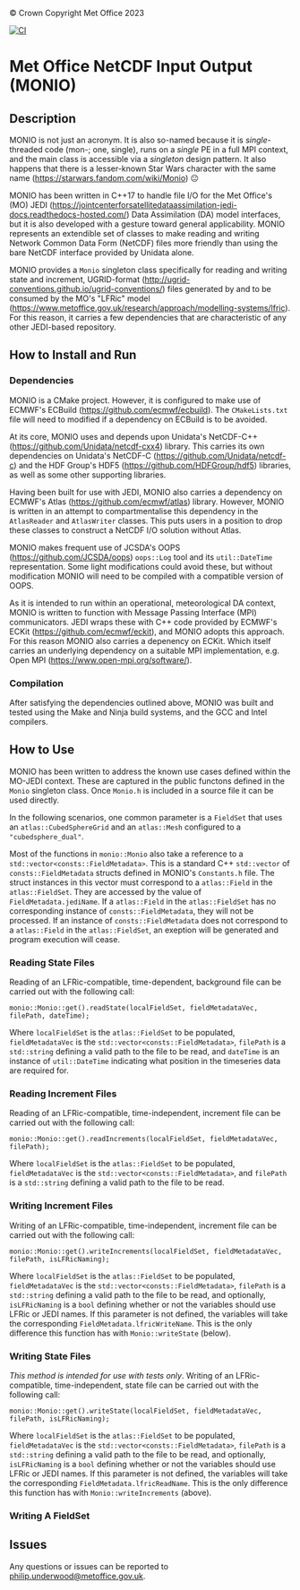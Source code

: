 &copy; Crown Copyright Met Office 2023

[![CI](https://github.com/MetOffice/monio/actions/workflows/ci.yml/badge.svg)](https://github.com/MetOffice/monio/actions/workflows/ci.yml)


# Met Office NetCDF Input Output (MONIO)

## Description

MONIO is not just an acronym. It is also so-named because it is _single_-threaded code (mon-; one, single), runs on a _single_ PE in a full MPI context, and the main class is accessible via a _singleton_ design pattern. It also happens that there is a lesser-known Star Wars character with the same name (https://starwars.fandom.com/wiki/Monio) :neutral_face:

MONIO has been written in C++17 to handle file I/O for the Met Office's (MO) JEDI (https://jointcenterforsatellitedataassimilation-jedi-docs.readthedocs-hosted.com/) Data Assimilation (DA) model interfaces, but it is also developed with a gesture toward general applicability. MONIO represents an extendible set of classes to make reading and writing Network Common Data Form (NetCDF) files more friendly than using the bare NetCDF interface provided by Unidata alone.

MONIO provides a `Monio` singleton class specifically for reading and writing state and increment, UGRID-format (http://ugrid-conventions.github.io/ugrid-conventions/) files generated by and to be consumed by the MO's "LFRic" model (https://www.metoffice.gov.uk/research/approach/modelling-systems/lfric). For this reason, it carries a few dependencies that are characteristic of any other JEDI-based repository.

## How to Install and Run

### Dependencies

MONIO is a CMake project. However, it is configured to make use of ECMWF's ECBuild (https://github.com/ecmwf/ecbuild). The `CMakeLists.txt` file will need to modified if a dependency on ECBuild is to be avoided.

At its core, MONIO uses and depends upon Unidata's NetCDF-C++ (https://github.com/Unidata/netcdf-cxx4) library. This carries its own dependencies on Unidata's NetCDF-C (https://github.com/Unidata/netcdf-c) and the HDF Group's HDF5 (https://github.com/HDFGroup/hdf5) libraries, as well as some other supporting libraries.

Having been built for use with JEDI, MONIO also carries a dependency on ECMWF's Atlas (https://github.com/ecmwf/atlas) library. However, MONIO is written in an attempt to compartmentalise this dependency in the `AtlasReader` and `AtlasWriter` classes. This puts users in a position to drop these classes to construct a NetCDF I/O solution without Atlas.

MONIO makes frequent use of JCSDA's OOPS (https://github.com/JCSDA/oops) `oops::Log` tool and its `util::DateTime` representation. Some light modifications could avoid these, but without modification MONIO will need to be compiled with a compatible version of OOPS.

As it is intended to run within an operational, meteorological DA context, MONIO is written to function with Message Passing Interface (MPI) communicators. JEDI wraps these with C++ code provided by ECMWF's ECKit (https://github.com/ecmwf/eckit), and MONIO adopts this approach. For this reason MONIO also carries a depenency on ECKit. Which itself carries an underlying dependency on a suitable MPI implementation, e.g. Open MPI (https://www.open-mpi.org/software/).

### Compilation

After satisfying the dependencies outlined above, MONIO was built and tested using the Make and Ninja build systems, and the GCC and Intel compilers.

## How to Use

MONIO has been written to address the known use cases defined within the MO-JEDI context. These are captured in the public functons defined in the `Monio` singleton class. Once `Monio.h` is included in a source file it can be used directly. 

In the following scenarios, one common parameter is a `FieldSet` that uses an `atlas::CubedSphereGrid` and an `atlas::Mesh` configured to a `"cubedsphere_dual"`. 

Most of the functions in `monio::Monio` also take a reference to a `std::vector<consts::FieldMetadata>`. This is a standard C++ `std::vector` of `consts::FieldMetadata` structs defined in MONIO's `Constants.h` file. The struct instances in this vector must correspond to a `atlas::Field` in the `atlas::FieldSet`. They are accessed by the value of `FieldMetadata.jediName`. If a `atlas::Field` in the `atlas::FieldSet` has no corresponding instance of `consts::FieldMetadata`, they will not be processed. If an instance of `consts::FieldMetadata` does not correspond to a `atlas::Field` in the `atlas::FieldSet`, an exeption will be generated and program execution will cease.

### Reading State Files

Reading of an LFRic-compatible, time-dependent, background file can be carried out with the following call:

```
monio::Monio::get().readState(localFieldSet, fieldMetadataVec, filePath, dateTime);
```

Where `localFieldSet` is the `atlas::FieldSet` to be populated, `fieldMetadataVec` is the `std::vector<consts::FieldMetadata>`, `filePath` is a `std::string` defining a valid path to the file to be read, and `dateTime` is an instance of `util::DateTime` indicating what position in the timeseries data are required for.

### Reading Increment Files

Reading of an LFRic-compatible, time-independent, increment file can be carried out with the following call:

```
monio::Monio::get().readIncrements(localFieldSet, fieldMetadataVec, filePath);
```

Where `localFieldSet` is the `atlas::FieldSet` to be populated, `fieldMetadataVec` is the `std::vector<consts::FieldMetadata>`, and `filePath` is a `std::string` defining a valid path to the file to be read.

### Writing Increment Files

Writing of an LFRic-compatible, time-independent, increment file can be carried out with the following call:

```
monio::Monio::get().writeIncrements(localFieldSet, fieldMetadataVec, filePath, isLFRicNaming);
```

Where `localFieldSet` is the `atlas::FieldSet` to be populated, `fieldMetadataVec` is the `std::vector<consts::FieldMetadata>`, `filePath` is a `std::string` defining a valid path to the file to be read, and optionally, `isLFRicNaming` is a `bool` defining whether or not the variables should use LFRic or JEDI names. If this parameter is not defined, the variables will take the corresponding `FieldMetadata.lfricWriteName`. This is the only difference this function has with `Monio::writeState` (below).

### Writing State Files

_This method is intended for use with tests only_. Writing of an LFRic-compatible, time-independent, state file can be carried out with the following call:

```
monio::Monio::get().writeState(localFieldSet, fieldMetadataVec, filePath, isLFRicNaming);
```

Where `localFieldSet` is the `atlas::FieldSet` to be populated, `fieldMetadataVec` is the `std::vector<consts::FieldMetadata>`, `filePath` is a `std::string` defining a valid path to the file to be read, and optionally, `isLFRicNaming` is a `bool` defining whether or not the variables should use LFRic or JEDI names. If this parameter is not defined, the variables will take the corresponding `FieldMetadata.lfricReadName`. This is the only difference this function has with `Monio::writeIncrements` (above).

### Writing A FieldSet

## Issues

Any questions or issues can be reported to philip.underwood@metoffice.gov.uk.
